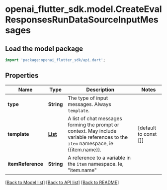 # openai_flutter_sdk.model.CreateEvalResponsesRunDataSourceInputMessages

## Load the model package
```dart
import 'package:openai_flutter_sdk/api.dart';
```

## Properties
Name | Type | Description | Notes
------------ | ------------- | ------------- | -------------
**type** | **String** | The type of input messages. Always `template`. | 
**template** | [**List<InputMessagesTemplateTemplateInner>**](InputMessagesTemplateTemplateInner.md) | A list of chat messages forming the prompt or context. May include variable references to the `item` namespace, ie {{item.name}}. | [default to const []]
**itemReference** | **String** | A reference to a variable in the `item` namespace. Ie, \"item.name\" | 

[[Back to Model list]](../README.md#documentation-for-models) [[Back to API list]](../README.md#documentation-for-api-endpoints) [[Back to README]](../README.md)


